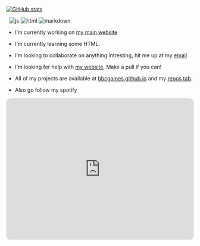 [![GitHub stats](https://github-readme-stats.vercel.app/api?username=bbcgames)](https://bbcgames.github.io)


  <img alt="" src="https://img.shields.io/badge/Listens%20to-Spotify-blue/?logo=spotify&logoColor=warning&color=1DB954">
  <img alt="" src="https://img.shields.io/badge/Editor-VS%20Code-blue/?logo=visualstudiocode&logoColor=blue&color=blue">
  <img src="https://img.shields.io/badge/Knows-JavaScript-blue/?logo=javascript&logoColor=warning&color=yellow" alt="js">
  <img src="https://img.shields.io/badge/Knows-HTML-blue/?logo=html5&logoColor=warning&color=orange" alt="html">
  <img src="https://img.shields.io/badge/Knows-MarkDown-FFF?logo=markdown" alt="markdown">
  
- I’m currently working on [my main website](https://github.com/bbcgames/bbcgames.github.io)

- I’m currently learning some HTML.

- I’m looking to collaborate on anything intresting, hit me up at my [email](mailto:cetoppins1@gmail.com)

- I’m looking for help with [my website](https://github.com/bbcgames/bbcgames.github.io/). Make a pull if you can!

- All of my projects are available at [bbcgames.github.io](https://bbcgames.github.io/) and my [repos tab](https://github.com/bbcgames?tab=repositories).

- Also go follow my spotify

<iframe style="border-radius:12px" src="https://open.spotify.com/embed/artist/09sUeRJ1zt4ApzCJ39Hm7Y?utm_source=generator&theme=0" width="100%" height="380" frameBorder="0" allowfullscreen="" allow="autoplay; clipboard-write; encrypted-media; fullscreen; picture-in-picture" loading="lazy"></iframe>
